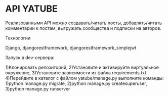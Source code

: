 # API YATUBE

Реализованными API можно создавать/читать посты, добавлять/читать комментарии к постам, выгружать сообщества и подписки на авторов.

Технологии

Django, djangorestframework, djangorestframework_simplejwt

Запуск в dev-сервера:

1)Клонировать репозиторий,
2)Установите и активируйте виртуальное окружение,
3)Установите зависимости из файла requirements.txt
4)Перейдите в каталог с файлом yatube/manage.py выполните команды: 
  1)python manage.py migrate,
  2)python manage.py createsuperuser,
  3)python manage.py runserver
